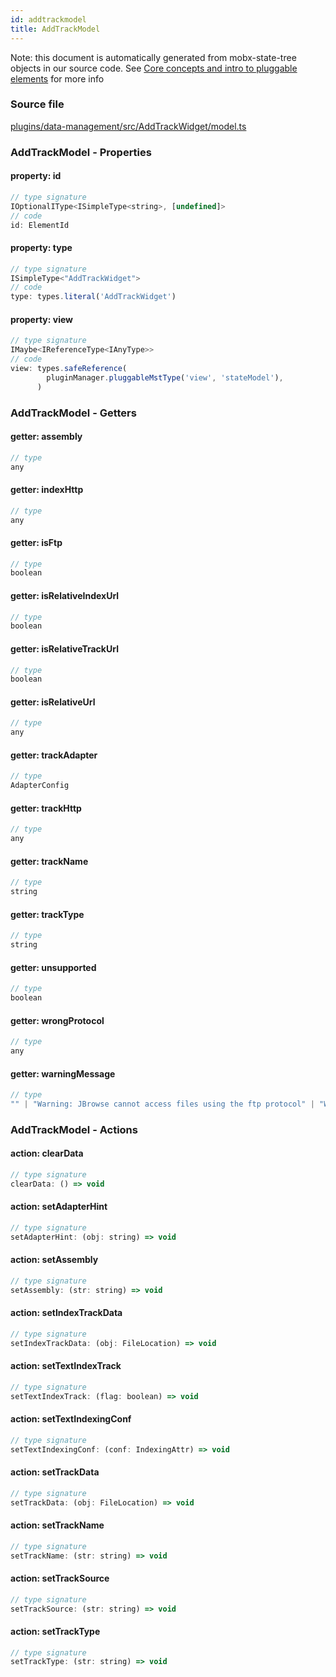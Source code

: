 ```yaml
---
id: addtrackmodel
title: AddTrackModel
---
```


Note: this document is automatically generated from mobx-state-tree objects in
our source code. See
[Core concepts and intro to pluggable elements](/docs/developer_guide/) for more
info

### Source file

[plugins/data-management/src/AddTrackWidget/model.ts](https://github.com/GMOD/jbrowse-components/blob/main/plugins/data-management/src/AddTrackWidget/model.ts)

### AddTrackModel - Properties

#### property: id

```js
// type signature
IOptionalIType<ISimpleType<string>, [undefined]>
// code
id: ElementId
```

#### property: type

```js
// type signature
ISimpleType<"AddTrackWidget">
// code
type: types.literal('AddTrackWidget')
```

#### property: view

```js
// type signature
IMaybe<IReferenceType<IAnyType>>
// code
view: types.safeReference(
        pluginManager.pluggableMstType('view', 'stateModel'),
      )
```

### AddTrackModel - Getters

#### getter: assembly

```js
// type
any
```

#### getter: indexHttp

```js
// type
any
```

#### getter: isFtp

```js
// type
boolean
```

#### getter: isRelativeIndexUrl

```js
// type
boolean
```

#### getter: isRelativeTrackUrl

```js
// type
boolean
```

#### getter: isRelativeUrl

```js
// type
any
```

#### getter: trackAdapter

```js
// type
AdapterConfig
```

#### getter: trackHttp

```js
// type
any
```

#### getter: trackName

```js
// type
string
```

#### getter: trackType

```js
// type
string
```

#### getter: unsupported

```js
// type
boolean
```

#### getter: wrongProtocol

```js
// type
any
```

#### getter: warningMessage

```js
// type
"" | "Warning: JBrowse cannot access files using the ftp protocol" | "Warning: one or more of your files do not provide the protocol e.g.\n          https://, please provide an absolute URL unless you are sure a\n          relative URL is intended." | "Warning: You entered a http:// resources but we cannot access HT...
```

### AddTrackModel - Actions

#### action: clearData

```js
// type signature
clearData: () => void
```

#### action: setAdapterHint

```js
// type signature
setAdapterHint: (obj: string) => void
```

#### action: setAssembly

```js
// type signature
setAssembly: (str: string) => void
```

#### action: setIndexTrackData

```js
// type signature
setIndexTrackData: (obj: FileLocation) => void
```

#### action: setTextIndexTrack

```js
// type signature
setTextIndexTrack: (flag: boolean) => void
```

#### action: setTextIndexingConf

```js
// type signature
setTextIndexingConf: (conf: IndexingAttr) => void
```

#### action: setTrackData

```js
// type signature
setTrackData: (obj: FileLocation) => void
```

#### action: setTrackName

```js
// type signature
setTrackName: (str: string) => void
```

#### action: setTrackSource

```js
// type signature
setTrackSource: (str: string) => void
```

#### action: setTrackType

```js
// type signature
setTrackType: (str: string) => void
```
